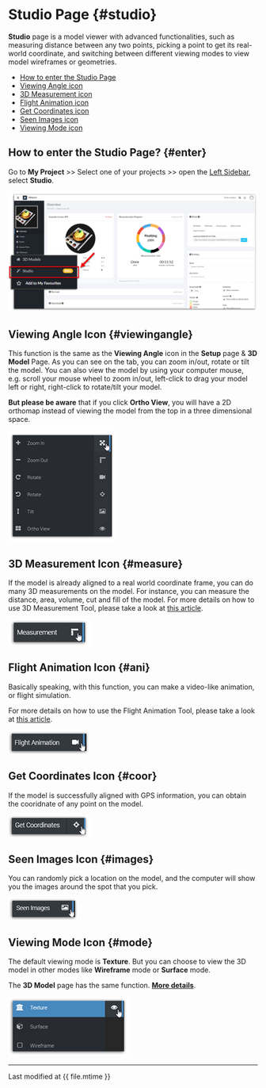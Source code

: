 # Studio Page {#studio}

**Studio** page is a model viewer with advanced functionalities, such as measuring distance between any two points, picking a point to get its real-world coordinate, and switching between different viewing modes to view model wireframes or geometries.

* [How to enter the Studio Page](#enter)
* [Viewing Angle icon](#viewingangle)
* [3D Measurement icon](#measure)
* [Flight Animation icon](#ani)
* [Get Coordinates icon](#coor)
* [Seen Images icon](#images)
* [Viewing Mode icon](#mode)

## How to enter the Studio Page? {#enter}

Go to **My Project** >> Select one of your projects >> open the [Left Sidebar](left-sidebar.md), select **Studio**.

![](../assets/studio-eng-entrance.png)

## Viewing Angle Icon {#viewingangle}

This function is the same as the **Viewing Angle** icon in the **Setup** page & **3D Model** Page. As you can see on the tab, you can zoom in/out, rotate or tilt the model. You can also view the model by using your computer mouse, e.g. scroll your mouse wheel to zoom in/out, left-click to drag your model left or right, right-click to rotate/tilt your model.

**But please be aware** that if you click **Ortho View**, you will have a 2D orthomap instead of viewing the model from the top in a three dimensional space.

![](../assets/studio-view-icon.png)

## 3D Measurement Icon {#measure}

If the model is already aligned to a real world coordinate frame, you can do many 3D measurements on the model. For instance, you can measure the distance, area, volume, cut and fill of the model. For more details on how to use 3D Measurement Tool, please take a look at [this article](3d-measurements.md).

![](../assets/studio-measure-icon.png)

## Flight Animation Icon {#ani}

Basically speaking, with this function, you can make a video-like animation, or flight simulation. 

For more details on how to use the Flight Animation Tool, please take a look at [this article](flight-animation.md).

![](../assets/studio-flight-icon.png)

## Get Coordinates Icon {#coor}

If the model is successfully aligned with GPS information, you can obtain the cooridnate of any point on the model.

![](../assets/studio-coor-icon.png)

## Seen Images Icon {#images}

You can randomly pick a location on the model, and the computer will show you the images around the spot that you pick.

![](../assets/studio-image-icon.png)

## Viewing Mode Icon {#mode}

The default viewing mode is **Texture**. But you can choose to view the 3D model in other modes like **Wireframe** mode or **Surface** mode.

The **3D Model** page has the same function. [**More details**](model-page.md#mode).

![](../assets/studio-mode-icon.png)

---

Last modified at {{ file.mtime }}

